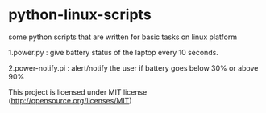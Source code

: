 # python-linux-scripts
some python scripts that are written for basic tasks on  linux platform
 
1.power.py : give battery  status of the laptop every 10 seconds.

2.power-notify.pi : alert/notify the user if battery goes below 30% or above 90%

This project is licensed under MIT license (http://opensource.org/licenses/MIT)
